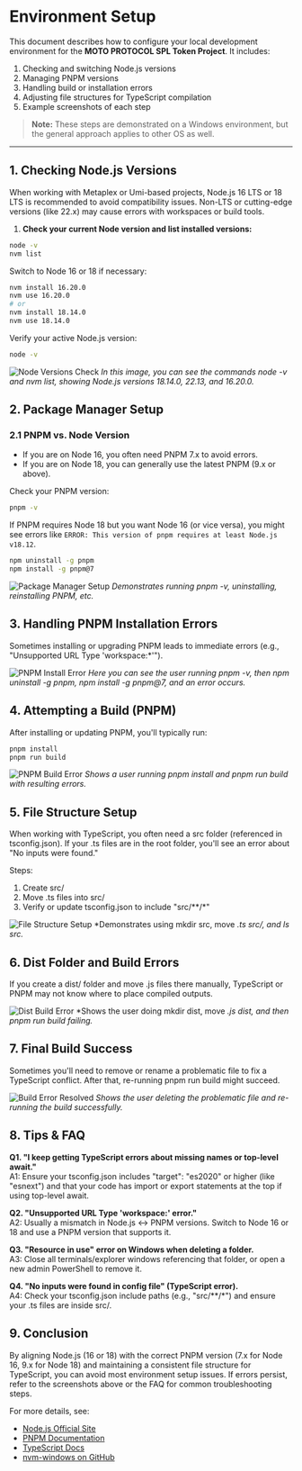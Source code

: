 # Environment Setup

This document describes how to configure your local development environment for the **MOTO PROTOCOL SPL Token Project**. It includes:

1. Checking and switching Node.js versions
2. Managing PNPM versions
3. Handling build or installation errors
4. Adjusting file structures for TypeScript compilation
5. Example screenshots of each step

> **Note:** These steps are demonstrated on a Windows environment, but the general approach applies to other OS as well.

---

## 1. Checking Node.js Versions

When working with Metaplex or Umi-based projects, Node.js 16 LTS or 18 LTS is recommended to avoid compatibility issues. Non-LTS or cutting-edge versions (like 22.x) may cause errors with workspaces or build tools.

1. **Check your current Node version and list installed versions:**

```sh
node -v
nvm list
```

Switch to Node 16 or 18 if necessary:

```sh
nvm install 16.20.0
nvm use 16.20.0
# or
nvm install 18.14.0
nvm use 18.14.0
```

Verify your active Node.js version:

```sh
node -v
```

![Node Versions Check](../../.github/images/setup/environment-setup-node-versions.png)
*In this image, you can see the commands node -v and nvm list, showing Node.js versions 18.14.0, 22.13, and 16.20.0.*

## 2. Package Manager Setup

### 2.1 PNPM vs. Node Version
- If you are on Node 16, you often need PNPM 7.x to avoid errors.
- If you are on Node 18, you can generally use the latest PNPM (9.x or above).

Check your PNPM version:
```sh
pnpm -v
```

If PNPM requires Node 18 but you want Node 16 (or vice versa), you might see errors like `ERROR: This version of pnpm requires at least Node.js v18.12`.

```sh
npm uninstall -g pnpm
npm install -g pnpm@7
```

![Package Manager Setup](../../.github/images/setup/package-manager-setup.png)
*Demonstrates running pnpm -v, uninstalling, reinstalling PNPM, etc.*

## 3. Handling PNPM Installation Errors

Sometimes installing or upgrading PNPM leads to immediate errors (e.g., "Unsupported URL Type 'workspace:*'").

![PNPM Install Error](../../.github/images/setup/pnpm-install-error.png)
*Here you can see the user running pnpm -v, then npm uninstall -g pnpm, npm install -g pnpm@7, and an error occurs.*

## 4. Attempting a Build (PNPM)

After installing or updating PNPM, you'll typically run:

```sh
pnpm install
pnpm run build
```

![PNPM Build Error](../../.github/images/setup/pnpm-build-error.png)
*Shows a user running pnpm install and pnpm run build with resulting errors.*

## 5. File Structure Setup

When working with TypeScript, you often need a src folder (referenced in tsconfig.json). If your .ts files are in the root folder, you'll see an error about "No inputs were found."

Steps:
1. Create src/
2. Move .ts files into src/
3. Verify or update tsconfig.json to include "src/**/*"

![File Structure Setup](../../.github/images/setup/file-structure-setup.png)
*Demonstrates using mkdir src, move *.ts src/, and ls src.*

## 6. Dist Folder and Build Errors

If you create a dist/ folder and move .js files there manually, TypeScript or PNPM may not know where to place compiled outputs.

![Dist Build Error](../../.github/images/setup/dist-build-error.png)
*Shows the user doing mkdir dist, move *.js dist, and then pnpm run build failing.*

## 7. Final Build Success

Sometimes you'll need to remove or rename a problematic file to fix a TypeScript conflict. After that, re-running pnpm run build might succeed.

![Build Error Resolved](../../.github/images/setup/build-error-resolved.png)
*Shows the user deleting the problematic file and re-running the build successfully.*

## 8. Tips & FAQ

**Q1. "I keep getting TypeScript errors about missing names or top-level await."**  
A1: Ensure your tsconfig.json includes "target": "es2020" or higher (like "esnext") and that your code has import or export statements at the top if using top-level await.

**Q2. "Unsupported URL Type 'workspace:' error."**  
A2: Usually a mismatch in Node.js ↔ PNPM versions. Switch to Node 16 or 18 and use a PNPM version that supports it.

**Q3. "Resource in use" error on Windows when deleting a folder.**  
A3: Close all terminals/explorer windows referencing that folder, or open a new admin PowerShell to remove it.

**Q4. "No inputs were found in config file" (TypeScript error).**  
A4: Check your tsconfig.json include paths (e.g., "src/**/*") and ensure your .ts files are inside src/.

## 9. Conclusion

By aligning Node.js (16 or 18) with the correct PNPM version (7.x for Node 16, 9.x for Node 18) and maintaining a consistent file structure for TypeScript, you can avoid most environment setup issues. If errors persist, refer to the screenshots above or the FAQ for common troubleshooting steps.

For more details, see:
- [Node.js Official Site](https://nodejs.org/)
- [PNPM Documentation](https://pnpm.io/)
- [TypeScript Docs](https://www.typescriptlang.org/docs/)
- [nvm-windows on GitHub](https://github.com/coreybutler/nvm-windows)
